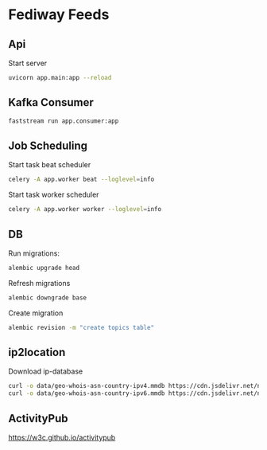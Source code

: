 # Fediway Feeds

## Api

Start server

```sh
uvicorn app.main:app --reload
```

## Kafka Consumer

```sh
faststream run app.consumer:app
```

## Job Scheduling

Start task beat scheduler

```sh
celery -A app.worker beat --loglevel=info
```

Start task worker scheduler

```sh
celery -A app.worker worker --loglevel=info
```

<!-- Start worker to process topics

```sh
celery -A jobs.main worker --queues=topics --loglevel=info
``` -->

## DB

Run migrations:

```sh
alembic upgrade head
```

Refresh migrations

```sh
alembic downgrade base
```

Create migration

```sh
alembic revision -m "create topics table"
```

## ip2location

Download ip-database

```sh
curl -o data/geo-whois-asn-country-ipv4.mmdb https://cdn.jsdelivr.net/npm/@ip-location-db/geo-whois-asn-country-mmdb/geo-whois-asn-country-ipv4.mmdb
curl -o data/geo-whois-asn-country-ipv6.mmdb https://cdn.jsdelivr.net/npm/@ip-location-db/geo-whois-asn-country-mmdb/geo-whois-asn-country-ipv6.mmdb
```

## ActivityPub

https://w3c.github.io/activitypub